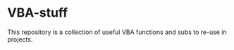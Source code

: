 # VBA-stuff

This repository is a collection of useful VBA functions and subs to re-use in projects.